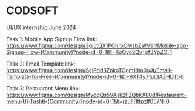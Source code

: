 # CODSOFT
UI/UX internship June 2024

Task 1: Mobile App Signup Flow link: https://www.figma.com/design/3giutQX1PCnroCMsbZWV9r/Mobile-app-Signup-Flow-(Community)?node-id=0-1&t=KoOvc2QvTof3YpZO-1

Task 2: Email Template link: https://www.figma.com/design/ScjPdd3ZnkoTCgm1dm0oJt/Email-Template-for-Free-(Community)?node-id=0-1&t=6XT4y71ulGAZHDTt-0

Task 3: Restuarant Menu link: https://www.figma.com/design/MydqQs5VAijk2FZQbkX80d/Restaurant-menu-UI-Tushti-(Community)?node-id=0-1&t=rzuFj1ttpzlf057N-0

